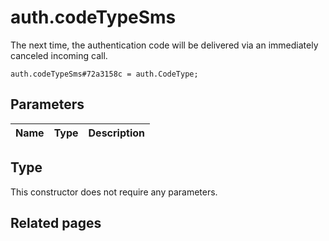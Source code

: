 # auth.codeTypeSms
The next time, the authentication code will be delivered via an immediately canceled incoming call.

```
auth.codeTypeSms#72a3158c = auth.CodeType;
```

## Parameters
| Name | Type | Description |
| ---- | :----: | ----------- |


## Type
This constructor does not require any parameters.

## Related pages
